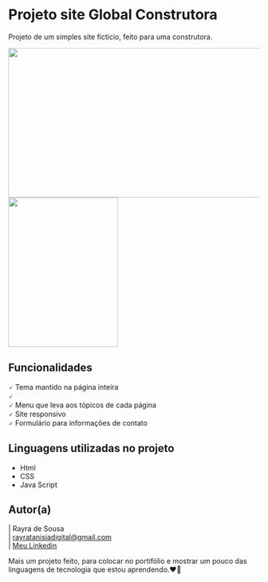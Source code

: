 # Projeto site Global Construtora
Projeto de um simples site fictício, feito para uma construtora. 

<p aligns="center"> <img src="gifsreadme/animação1.gif" width="893" height="300">  <img src="gifsreadme/animação2.gif" width="220" height="300"> </p>

## Funcionalidades

🗸 Tema mantido na página inteira <br>
🗸 <br>
🗸 Menu que leva aos tópicos de cada página<br>
🗸 Site responsivo<br>
🗸 Formulário para informações de contato


## Linguagens utilizadas no projeto
* Html
* CSS
* Java Script

## Autor(a)

| Rayra de Sousa <br>
| rayratanisiadigital@gmail.com<br>
| [Meu Linkedin](https://www.linkedin.com/in/rayra-tanisia-sousa-624578204/)

Mais um projeto feito, para colocar no portifólio e mostrar um pouco das linguagens de tecnologia que estou aprendendo.❤️🚧
